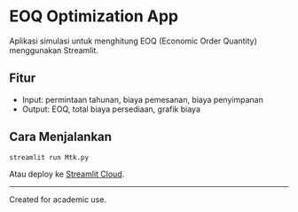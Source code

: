 # EOQ Optimization App

Aplikasi simulasi untuk menghitung EOQ (Economic Order Quantity) menggunakan Streamlit.

## Fitur
- Input: permintaan tahunan, biaya pemesanan, biaya penyimpanan
- Output: EOQ, total biaya persediaan, grafik biaya

## Cara Menjalankan
```bash
streamlit run Mtk.py
```

Atau deploy ke [Streamlit Cloud](https://streamlit.io/cloud).

---
Created for academic use.
